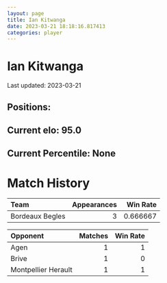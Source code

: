 ```yaml
---  
layout: page  
title: Ian Kitwanga  
date: 2023-03-21 18:18:16.817413  
categories: player  
---
```

# Ian Kitwanga


Last updated: 2023-03-21
## Positions: 

## Current elo: 95.0

## Current Percentile: None

# Match History


| Team            |   Appearances |   Win Rate |
|:----------------|--------------:|-----------:|
| Bordeaux Begles |             3 |   0.666667 |

| Opponent            |   Matches |   Win Rate |
|:--------------------|----------:|-----------:|
| Agen                |         1 |          1 |
| Brive               |         1 |          0 |
| Montpellier Herault |         1 |          1 |